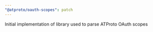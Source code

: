 ```yaml
---
"@atproto/oauth-scopes": patch
---
```


Initial implementation of library used to parse ATProto OAuth scopes
